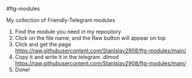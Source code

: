 #ftg-modules

My collection of Friendly-Telegram modules

1. Find the module you need in my repository
2. Click on the file name, and the Raw button will appear on top
3. Click and get the page https://raw.githubusercontent.com/Stanislav2908/ftg-modules/main/<MODULE>
4. Copy it and write it in the telegram .dlmod https://raw.githubusercontent.com/Stanislav2908/ftg-modules/main/<MODULE>
5. Done!

